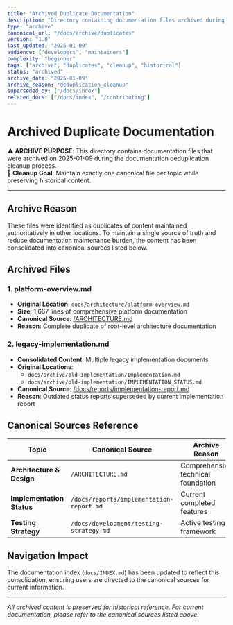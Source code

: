 ```yaml
---
title: "Archived Duplicate Documentation"
description: "Directory containing documentation files archived during deduplication cleanup process"
type: "archive"
canonical_url: "/docs/archive/duplicates"
version: "1.0"
last_updated: "2025-01-09"
audience: ["developers", "maintainers"]
complexity: "beginner"
tags: ["archive", "duplicates", "cleanup", "historical"]
status: "archived"
archive_date: "2025-01-09"
archive_reason: "deduplication_cleanup"
superseded_by: ["/docs/index"]
related_docs: ["/docs/index", "/contributing"]
---
```


# Archived Duplicate Documentation

**⚠️ ARCHIVE PURPOSE**: This directory contains documentation files that were archived on 2025-01-09 during the documentation deduplication cleanup process.  
**🎯 Cleanup Goal**: Maintain exactly one canonical file per topic while preserving historical content.  

---

## Archive Reason

These files were identified as duplicates of content maintained authoritatively in other locations. To maintain a single source of truth and reduce documentation maintenance burden, the content has been consolidated into canonical sources listed below.

## Archived Files

### 1. platform-overview.md

- **Original Location**: `docs/architecture/platform-overview.md`
- **Size**: 1,667 lines of comprehensive platform documentation
- **Canonical Source**: [/ARCHITECTURE.md](../../../ARCHITECTURE.md)
- **Reason**: Complete duplicate of root-level architecture documentation

### 2. legacy-implementation.md

- **Consolidated Content**: Multiple legacy implementation documents
- **Original Locations**:
  - `docs/archive/old-implementation/Implementation.md`
  - `docs/archive/old-implementation/IMPLEMENTATION_STATUS.md`
- **Canonical Source**: [/docs/reports/implementation-report.md](../../reports/implementation-report.md)
- **Reason**: Outdated status reports superseded by current implementation report

## Canonical Sources Reference

| Topic | Canonical Source | Archive Reason |
|-------|------------------|----------------|
| **Architecture & Design** | `/ARCHITECTURE.md` | Comprehensive technical foundation |
| **Implementation Status** | `/docs/reports/implementation-report.md` | Current completed features |
| **Testing Strategy** | `/docs/development/testing-strategy.md` | Active testing framework |

## Navigation Impact

The documentation index (`docs/INDEX.md`) has been updated to reflect this consolidation, ensuring users are directed to the canonical sources for current information.

---

*All archived content is preserved for historical reference. For current documentation, please refer to the canonical sources listed above.*
